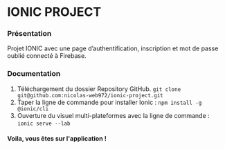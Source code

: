 # IONIC PROJECT

### Présentation

  Projet IONIC avec une page d’authentification, inscription et mot de passe oublié connecté à Firebase.

### Documentation

  1. Téléchargement du dossier Repository GitHub.
     `git clone git@github.com:nicolas-web972/ionic-project.git`
  2. Taper la ligne de commande pour installer Ionic : `npm install -g @ionic/cli`
  3. Ouverture du visuel multi-plateformes avec la ligne de commande :
     `ionic serve --lab`

 #### Voila, vous êtes sur l'application !

